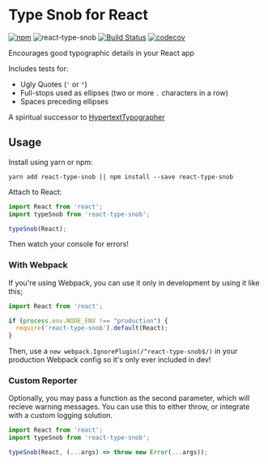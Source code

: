 # Type Snob for React
[![npm](https://img.shields.io/npm/v/react-type-snob.svg?maxAge=2592000)](https://www.npmjs.com/package/react-type-snob) ![react-type-snob](https://img.shields.io/npm/l/react-type-snob.svg?maxAge=2592000)  [![Build Status](https://travis-ci.org/ticky/react-type-snob.svg?branch=master)](https://travis-ci.org/ticky/react-type-snob) [![codecov](https://codecov.io/gh/ticky/react-type-snob/branch/master/graph/badge.svg)](https://codecov.io/gh/ticky/react-type-snob)

Encourages good typographic details in your React app

Includes tests for:

* Ugly Quotes (`'` or `"`)
* Full-stops used as ellipses (two or more `.` characters in a row)
* Spaces preceding ellipses

A spiritual successor to [HypertextTypographer](https://github.com/ticky/HypertextTypographer)

## Usage

Install using yarn or npm:

```shell
yarn add react-type-snob || npm install --save react-type-snob
```

Attach to React:

```javascript
import React from 'react';
import typeSnob from 'react-type-snob';

typeSnob(React);
```

Then watch your console for errors!

### With Webpack

If you're using Webpack, you can use it only in development by using it like this;

```javascript
import React from 'react';

if (process.env.NODE_ENV !== "production") {
  require('react-type-snob').default(React);
}
```

Then, use a `new webpack.IgnorePlugin(/^react-type-snob$/)` in your production Webpack config so it's only ever included in dev!

### Custom Reporter

Optionally, you may pass a function as the second parameter, which will recieve warning messages. You can use this to either throw, or integrate with a custom logging solution.

```javascript
import React from 'react';
import typeSnob from 'react-type-snob';

typeSnob(React, (...args) => throw new Error(...args));
```
